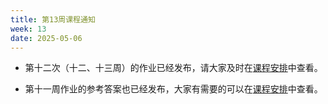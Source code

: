 ```yaml
---
title: 第13周课程通知
week: 13
date: 2025-05-06
---
```


- 第十二次（十二、十三周）的作业已经发布，请大家及时在[课程安排](../schedule)中查看。

- 第十一周作业的参考答案也已经发布，大家有需要的可以在[课程安排](../schedule)中查看。


